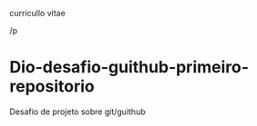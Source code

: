 <!DOCTYPE html>
<html lang="pt, br">
<head>
<p>curricullo vitae
</p
>/p

# Dio-desafio-guithub-primeiro-repositorio
Desafio de projeto sobre git/guithub
